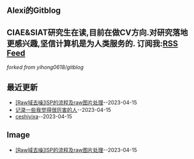 ## Alexi的Gitblog
CIAE&SIAT研究生在读,目前在做CV方向.对研究落地更感兴趣,坚信计算机是为人类服务的.
订阅我:[RSS Feed](https://raw.githubusercontent.com/AlexiFeng/gitblog/master/feed.xml)
---
*forked from yihong0618/gitblog*
## 最近更新
- [[Raw域去噪]ISP的流程及raw图片处理](https://github.com/AlexiFeng/gitblog/issues/11)--2023-04-15
- [记录一些我觉得很厉害的人](https://github.com/AlexiFeng/gitblog/issues/10)--2023-04-15
- [ceshiyixa](https://github.com/AlexiFeng/gitblog/issues/6)--2023-04-15
## Image
- [[Raw域去噪]ISP的流程及raw图片处理](https://github.com/AlexiFeng/gitblog/issues/11)--2023-04-15
